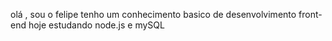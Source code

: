 olá , sou o felipe
tenho um conhecimento basico de desenvolvimento front-end 
hoje estudando node.js e mySQL
